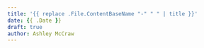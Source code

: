 ```yaml
---
title: '{{ replace .File.ContentBaseName "-" " " | title }}'
date: {{ .Date }}
draft: true
author: Ashley McCraw
---
```

